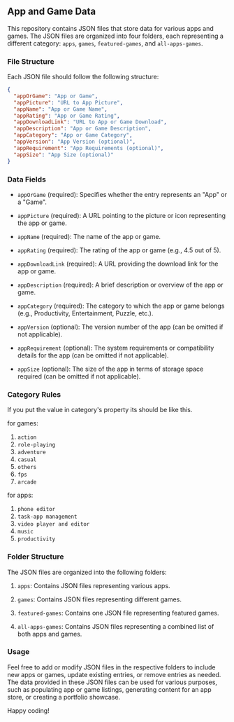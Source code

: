 ## App and Game Data

This repository contains JSON files that store data for various apps and games. The JSON files are organized into four folders, each representing a different category: `apps`, `games`, `featured-games`, and `all-apps-games`.

### File Structure

Each JSON file should follow the following structure:

```json
{
  "appOrGame": "App or Game",
  "appPicture": "URL to App Picture",
  "appName": "App or Game Name",
  "appRating": "App or Game Rating",
  "appDownloadLink": "URL to App or Game Download",
  "appDescription": "App or Game Description",
  "appCategory": "App or Game Category",
  "appVersion": "App Version (optional)",
  "appRequirement": "App Requirements (optional)",
  "appSize": "App Size (optional)"
}
```

### Data Fields

- `appOrGame` (required): Specifies whether the entry represents an "App" or a "Game".

- `appPicture` (required): A URL pointing to the picture or icon representing the app or game.

- `appName` (required): The name of the app or game.

- `appRating` (required): The rating of the app or game (e.g., 4.5 out of 5).

- `appDownloadLink` (required): A URL providing the download link for the app or game.

- `appDescription` (required): A brief description or overview of the app or game.

- `appCategory` (required): The category to which the app or game belongs (e.g., Productivity, Entertainment, Puzzle, etc.).

- `appVersion` (optional): The version number of the app (can be omitted if not applicable).

- `appRequirement` (optional): The system requirements or compatibility details for the app (can be omitted if not applicable).

- `appSize` (optional): The size of the app in terms of storage space required (can be omitted if not applicable).

### Category Rules

If you put the value in category's property its should be like this.

for games:

1. `action`
2. `role-playing`
3. `adventure`
4. `casual`
4. `others`
5. `fps`
6. `arcade`

for apps:

1. `phone editor`
2. `task-app management`
3. `video player and editor`
4. `music`
5. `productivity`

### Folder Structure

The JSON files are organized into the following folders:

1. `apps`: Contains JSON files representing various apps.

2. `games`: Contains JSON files representing different games.

3. `featured-games`: Contains one JSON file representing featured games.

4. `all-apps-games`: Contains JSON files representing a combined list of both apps and games.

### Usage

Feel free to add or modify JSON files in the respective folders to include new apps or games, update existing entries, or remove entries as needed. The data provided in these JSON files can be used for various purposes, such as populating app or game listings, generating content for an app store, or creating a portfolio showcase.

Happy coding!

